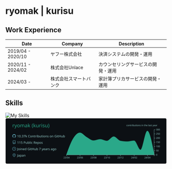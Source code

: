 # ryomak | kurisu

## Work Experience
| Date | Company | Description |
| --- | --- |------------|
| 2019/04 - 2020/10 | ヤフー株式会社 | 決済システムの開発・運用 |
| 2020/11 - 2024/02 | 株式会社Unlace | カウンセリングサービスの開発・運用 |
| 2024/03 - | 株式会社スマートバンク | 家計簿プリカサービスの開発・運用 |


## Skills
![My Skills](https://skillicons.dev/icons?i=html,css,js,ts,react,vite,astro,docker,go,java,firebase,gcp,wordpress,ruby,rails)
![](https://raw.githubusercontent.com/ryomak/ryomak/master/profile-summary-card-output/gotham/0-profile-details.svg)

